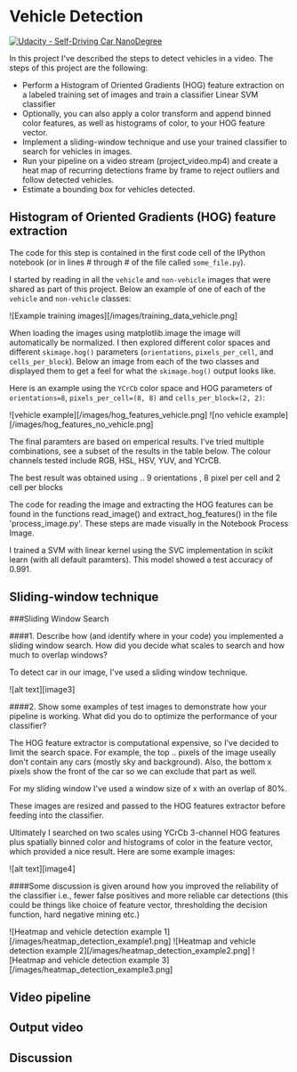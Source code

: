 # Vehicle Detection
[![Udacity - Self-Driving Car NanoDegree](https://s3.amazonaws.com/udacity-sdc/github/shield-carnd.svg)](http://www.udacity.com/drive)


In this project I've described the steps to detect vehicles in a video. The steps of this project are the following:

* Perform a Histogram of Oriented Gradients (HOG) feature extraction on a labeled training set of images and train a classifier Linear SVM classifier
* Optionally, you can also apply a color transform and append binned color features, as well as histograms of color, to your HOG feature vector.
* Implement a sliding-window technique and use your trained classifier to search for vehicles in images.
* Run your pipeline on a video stream (project_video.mp4) and create a heat map of recurring detections frame by frame to reject outliers and follow detected vehicles.
* Estimate a bounding box for vehicles detected.

## Histogram of Oriented Gradients (HOG) feature extraction
The code for this step is contained in the first code cell of the IPython notebook (or in lines # through # of the file called `some_file.py`).  

I started by reading in all the `vehicle` and `non-vehicle` images that were shared as part of this project. Below an example of one of each of the `vehicle` and `non-vehicle` classes:

![Example training images][/images/training_data_vehicle.png]

When loading the images using matplotlib.image the image will automatically be normalized. I then explored different color spaces and different `skimage.hog()` parameters (`orientations`, `pixels_per_cell`, and `cells_per_block`). Below an image from each of the two classes and displayed them to get a feel for what the `skimage.hog()` output looks like.

Here is an example using the `YCrCb` color space and HOG parameters of `orientations=8`, `pixels_per_cell=(8, 8)` and `cells_per_block=(2, 2)`:

![vehicle example][/images/hog_features_vehicle.png]
![no vehicle example][/images/hog_features_no_vehicle.png]

The final paramters are based on emperical results. I've tried multiple combinations, see a subset of the results in the table below. The colour channels tested include RGB, HSL, HSV, YUV, and YCrCB.

The best result was obtained using .. 9 orientations , 8 pixel per cell and 2 cell per blocks

The code for reading the image and extracting the HOG features can be found in the functions read_image() and extract_hog_features() in the file 'process_image.py'. These steps are made visually in the Notebook Process Image.

I trained a SVM with linear kernel using the SVC implementation in scikit learn (with all default paramters). This model showed a test accuracy of 0.991.

## Sliding-window technique
###Sliding Window Search

####1. Describe how (and identify where in your code) you implemented a sliding window search.  How did you decide what scales to search and how much to overlap windows?

To detect car in our image, I've used a sliding window technique.

![alt text][image3]

####2. Show some examples of test images to demonstrate how your pipeline is working.  What did you do to optimize the performance of your classifier?

The HOG feature extractor is computational expensive, so I've decided to limit the search space. For example, the top .. pixels of the image useally don't contain any cars (mostly sky and background). Also, the bottom x pixels show the front of the car so we can exclude that part as well. 

For my sliding window I've used a window size of x with an overlap of 80%. 

These images are resized and passed to the HOG features extractor before feeding into the classifier.


Ultimately I searched on two scales using YCrCb 3-channel HOG features plus spatially binned color and histograms of color in the feature vector, which provided a nice result.  Here are some example images:

![alt text][image4]

####Some discussion is given around how you improved the reliability of the classifier i.e., fewer false positives and more reliable car detections (this could be things like choice of feature vector, thresholding the decision function, hard negative mining etc.)

![Heatmap and vehicle detection example 1][/images/heatmap_detection_example1.png]
![Heatmap and vehicle detection example 2][/images/heatmap_detection_example2.png]
![Heatmap and vehicle detection example 3][/images/heatmap_detection_example3.png]


## Video pipeline



## Output video



## Discussion

